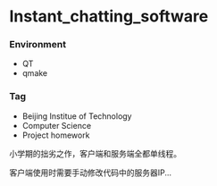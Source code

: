 # Instant_chatting_software

### Environment
  * QT
  * qmake

### Tag
  * Beijing Institue of Technology
  * Computer Science
  * Project homework


小学期的拙劣之作，客户端和服务端全都单线程。

客户端使用时需要手动修改代码中的服务器IP...
